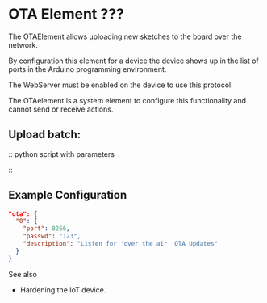 # OTA Element ???


The OTAElement allows uploading new sketches to the board over the network.

By configuration this element for a device the   device shows up in the list of ports in the Arduino programming environment.

The WebServer must be enabled on the device to use this protocol.

The OTAelement is a system element to configure this functionality and cannot send or receive actions.


## Upload batch:

:: python script with parameters

:: 



## Example Configuration

```JSON
"ota": {
  "0": {
    "port": 8266,
    "passwd": "123",
    "description": "Listen for 'over the air' OTA Updates"
  }
}
```

See also

* Hardening the IoT device.